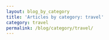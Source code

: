 ```yaml
---
layout: blog_by_category
title: 'Articles by category: travel'
category: travel
permalink: /blog/category/travel/
---
```

